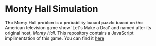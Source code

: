 # Monty Hall Simulation
The Monty Hall problem is a probability-based puzzle based on the American television game show 'Let's Make a Deal' and named after its original host, *Monty Hall*. This repository contains a JavaScript implimentation of this game. You can find it [here](https://l-ashwin.github.io/Monty-Hall-Simulation/)

